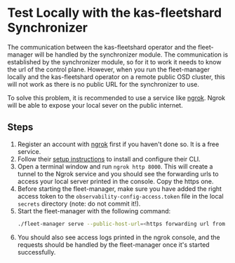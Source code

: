 # Test Locally with the kas-fleetshard Synchronizer

The communication between the kas-fleetshard operator and the fleet-manager will be handled by the synchronizer module. The communication is established by the synchronizer module, so for it to work it needs to know the url of the control plane. However, when you run the fleet-manager locally and the kas-fleetshard operator on a remote public OSD cluster, this will not work as there is no public URL for the synchronizer to use.

To solve this problem, it is recommended to use a service like [ngrok](https://ngrok.com/). Ngrok will be able to expose your local sever on the public internet.

## Steps

1. Register an account with [ngrok](https://ngrok.com/) first if you haven't done so. It is a free service.
2. Follow their [setup instructions](https://dashboard.ngrok.com/get-started/setup) to install and configure their CLI.
3. Open a terminal window and run `ngrok http 8000`. This will create a tunnel to the Ngrok service and you should see the forwarding urls to access your local server printed in the console. Copy the https one.
4. Before starting the fleet-manager, make sure you have added the right access token to the `observability-config-access.token` file in the local `secrets` directory (note: do not commit it!).
5. Start the fleet-manager with the following command:
   ```bash
   ./fleet-manager serve --public-host-url=<https forwarding url from Ngrok> <other flags>
   ```
6. You should also see access logs printed in the ngrok console, and the requests should be handled by the fleet-manager once it's started successfully.
